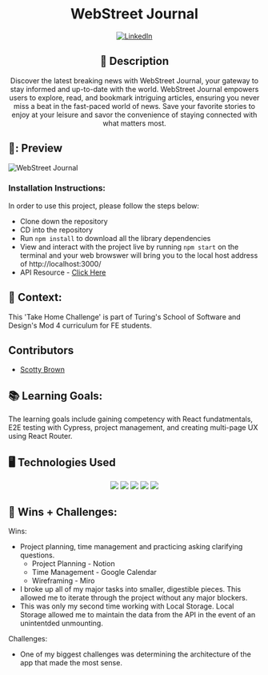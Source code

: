 <div id="description" align="center">

# WebStreet Journal

[![LinkedIn](https://img.shields.io/badge/Scotty-blue?style=for-the-badge&logo=LinkedIn&logoColor=black)](https://www.linkedin.com/in/scotty-brown-2140b3278/)

## :pencil: Description
Discover the latest breaking news with WebStreet Journal, your gateway to stay informed and up-to-date with the world. WebStreet Journal empowers users to explore, read, and bookmark intriguing articles, ensuring you never miss a beat in the fast-paced world of news. Save your favorite stories to enjoy at your leisure and savor the convenience of staying connected with what matters most.

</div>

## 🎥: Preview
![WebStreet Journal](https://media.giphy.com/media/v1.Y2lkPTc5MGI3NjExdXA2ZHRtanQzNzdybzk4ZDB6MGxzZmNxd2JvZDIyZGk3NWFkdm9qNyZlcD12MV9pbnRlcm5hbF9naWZfYnlfaWQmY3Q9Zw/mh6ivqhvzhDGDlZN8f/giphy.gif)

### Installation Instructions:
[//]: <> (What steps does a person have to take to get your app cloned down and running?)
In order to use this project, please follow the steps below:
- Clone down the repository
- CD into the repository
- Run ```npm install``` to download all the library dependencies
- View and interact with the project live by running ```npm start``` on the terminal and your web browswer will bring you to the local host address of http://localhost:3000/
- API Resource - [Click Here](https://newsapi.org/)

## 🏫 Context:
[//]: <> (Give some context for the project here. How long did you have to work on it? How far into the Turing program are you?)
This 'Take Home Challenge' is part of Turing's School of Software and Design's Mod 4 curriculum for FE students.

## Contributors
- [Scotty Brown](https://github.com/Scotty-Brown)

## 📚 Learning Goals:
[//]: <> (What were the learning goals of this project? What tech did you work with?)
The learning goals include gaining competency with React fundatmentals, E2E testing with Cypress, project management, and creating multi-page UX using React Router. 

## 🖥️ Technologies Used
<div align='center'>
  <img src="https://img.shields.io/badge/React-20232A?style=for-the-badge&logo=react&logoColor=61DAFB" />
  <img src="https://img.shields.io/badge/JavaScript-323330?style=for-the-badge&logo=javascript&logoColor=F7DF1E" /> 
  <img src="https://img.shields.io/badge/CSS3-1572B6?style=for-the-badge&logo=css3&logoColor=white" /> 
  <img src="https://img.shields.io/badge/HTML5-E34F26?style=for-the-badge&logo=html5&logoColor=white" />
  <img src="https://img.shields.io/badge/-cypress-%23E5E5E5?style=for-the-badge&logo=cypress&logoColor=058a5e" /> 
</div>



## 🌱 Wins + Challenges:
[//]: <> (What are 2-3 wins you have from this project? What were some challenges you faced - and how did you get over them?)
Wins:
- Project planning, time management and practicing asking clarifying questions.
  - Project Planning - Notion
  - Time Management - Google Calendar
  - Wireframing - Miro
- I broke up all of my major tasks into smaller, digestible pieces. This allowed me to iterate through the project without any major blockers.
- This was only my second time working with Local Storage. Local Storage allowed me to maintain the data from the API in the event of an unintentded unmounting.

Challenges:
- One of my biggest challenges was determining the architecture of the app that made the most sense.

